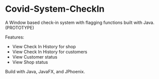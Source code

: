 # Covid-System-CheckIn
A Window based check-in system with flagging functions built with Java.  (PROTOTYPE)

Features:
- View Check In History for shop
- View Check In History for customers
- View Customer status
- View Shop status


Build with Java, JavaFX, and JPhoenix.
